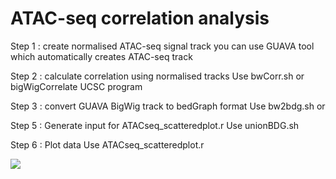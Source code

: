 # ATAC-seq correlation analysis 

Step 1 : create normalised ATAC-seq signal track
you can use GUAVA tool which automatically creates ATAC-seq track 

Step 2 : calculate correlation using normalised tracks 
Use bwCorr.sh or  bigWigCorrelate UCSC program
  
Step 3 : convert GUAVA BigWig track to  bedGraph format 
Use bw2bdg.sh or 

Step 5 : Generate input for ATACseq_scatteredplot.r
Use unionBDG.sh 

Step 6 : Plot data
Use ATACseq_scatteredplot.r

<img src="https://github.com/MayurDivate/ATACseq_scripts/blob/master/correlation_analysis/sample1_sample2_corr_plot.jpg">
